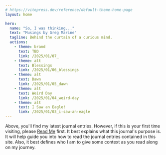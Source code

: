 ```yaml
---
# https://vitepress.dev/reference/default-theme-home-page
layout: home

hero:
  name: "So, I was thinking..."
  text: "Musings by Greg Marine"
  tagline: Behind the curtain of a curious mind.
  actions:
    - theme: brand
      text: TBD
      link: /2025/01/07_
    - theme: alt
      text: Blessings
      link: /2025/01/06_blessings
    - theme: alt
      text: Dawn
      link: /2025/01/05_dawn
    - theme: alt
      text: Weird Day
      link: /2025/01/04_weird-day
    - theme: alt
      text: I Saw an Eagle!
      link: /2025/01/03_i-saw-an-eagle
---
```


Above, you'll find my latest journal entries. However, if this is your first time visiting, please [Read Me](read-me) first. It best explains what this journal's purpose is. It will help guide you into how to read the journal entries contained in this site. Also, it best defines who I am to give some context as you read along on my journey.